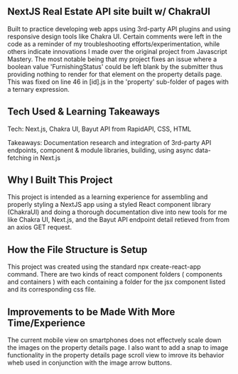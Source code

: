 ## NextJS Real Estate API site built w/ ChakraUI

Built to practice developing web apps using 3rd-party API plugins and using responsive design tools like Chakra UI. Certain comments were left in the code as a reminder of my troubleshooting efforts/experimentation, while others indicate innovations I made over the original project from Javascript Mastery. The most notable being that my project fixes an issue where a boolean value 'FurnishingStatus' could be left blank by the submitter thus providing nothing to render for that element on the property details page. This was fixed on line 46 in [id].js in the 'property' sub-folder of pages with a ternary expression.

## Tech Used & Learning Takeaways

Tech: Next.js, Chakra UI, Bayut API from RapidAPI, CSS, HTML

Takeaways: Documentation research and integration of 3rd-party API endpoints, component & module libraries, building, using async data-fetching in Next.js

## Why I Built This Project

This project is intended as a learning experience for assembling and properly styling a NextJS app using a styled React component library (ChakraUI) and doing a thorough documentation dive into new tools for me like Chakra UI, Next.js, and the Bayut API endpoint detail retieved from from an axios GET request.

## How the File Structure is Setup

This project was created using the standard npx create-react-app command. There are two kinds of react component folders ( components and containers ) with each containing a folder for the jsx component listed and its corresponding css file. 

## Improvements to be Made With More Time/Experience

The current mobile view on smartphones does not effectvely scale down the images on the property details page. I also want to add a snap to image functionality in the property details page scroll view to imrove its behavior wheb used in conjunction with the image arrow buttons.